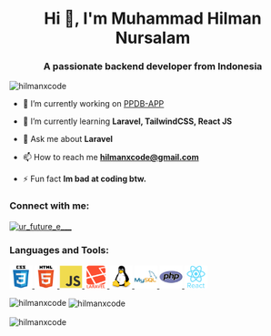 <h1 align="center">Hi 👋, I'm Muhammad Hilman Nursalam</h1>
<h3 align="center">A passionate backend developer from Indonesia</h3>

<p align="left"> <img src="https://komarev.com/ghpvc/?username=hilmanxcode&label=Profile%20views&color=0e75b6&style=flat" alt="hilmanxcode" /> </p>

- 🔭 I’m currently working on [PPDB-APP](https://github.com/hilmanXcode/PPDB-APP)

- 🌱 I’m currently learning **Laravel, TailwindCSS, React JS**

- 💬 Ask me about **Laravel**

- 📫 How to reach me **hilmanxcode@gmail.com**

- ⚡ Fun fact **Im bad at coding btw.**

<h3 align="left">Connect with me:</h3>
<p align="left">
<a href="https://instagram.com/ur_future_e___" target="blank"><img align="center" src="https://raw.githubusercontent.com/rahuldkjain/github-profile-readme-generator/master/src/images/icons/Social/instagram.svg" alt="ur_future_e___" height="30" width="40" /></a>
</p>

<h3 align="left">Languages and Tools:</h3>
<p align="left"> <a href="https://www.w3schools.com/css/" target="_blank" rel="noreferrer"> <img src="https://raw.githubusercontent.com/devicons/devicon/master/icons/css3/css3-original-wordmark.svg" alt="css3" width="40" height="40"/> </a> <a href="https://www.w3.org/html/" target="_blank" rel="noreferrer"> <img src="https://raw.githubusercontent.com/devicons/devicon/master/icons/html5/html5-original-wordmark.svg" alt="html5" width="40" height="40"/> </a> <a href="https://developer.mozilla.org/en-US/docs/Web/JavaScript" target="_blank" rel="noreferrer"> <img src="https://raw.githubusercontent.com/devicons/devicon/master/icons/javascript/javascript-original.svg" alt="javascript" width="40" height="40"/> </a> <a href="https://laravel.com/" target="_blank" rel="noreferrer"> <img src="https://raw.githubusercontent.com/devicons/devicon/master/icons/laravel/laravel-plain-wordmark.svg" alt="laravel" width="40" height="40"/> </a> <a href="https://www.linux.org/" target="_blank" rel="noreferrer"> <img src="https://raw.githubusercontent.com/devicons/devicon/master/icons/linux/linux-original.svg" alt="linux" width="40" height="40"/> </a> <a href="https://www.mysql.com/" target="_blank" rel="noreferrer"> <img src="https://raw.githubusercontent.com/devicons/devicon/master/icons/mysql/mysql-original-wordmark.svg" alt="mysql" width="40" height="40"/> </a> <a href="https://www.php.net" target="_blank" rel="noreferrer"> <img src="https://raw.githubusercontent.com/devicons/devicon/master/icons/php/php-original.svg" alt="php" width="40" height="40"/> </a> <a href="https://reactjs.org/" target="_blank" rel="noreferrer"> <img src="https://raw.githubusercontent.com/devicons/devicon/master/icons/react/react-original-wordmark.svg" alt="react" width="40" height="40"/> </a> </p>

<p><img align="left" src="https://github-readme-stats.vercel.app/api/top-langs?username=hilmanxcode&show_icons=true&locale=en&layout=compact" alt="hilmanxcode" /></p>

<p>&nbsp;<img align="center" src="https://github-readme-stats.vercel.app/api?username=hilmanxcode&show_icons=true&locale=en" alt="hilmanxcode" /></p>

<p><img align="center" src="https://github-readme-streak-stats.herokuapp.com/?user=hilmanxcode&" alt="hilmanxcode" /></p>
